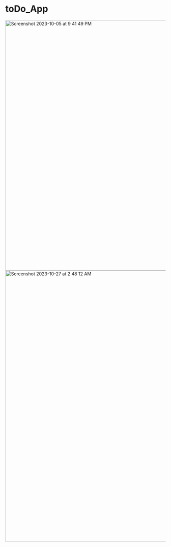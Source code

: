 # toDo_App

<img width="785" alt="Screenshot 2023-10-05 at 9 41 49 PM" src="https://github.com/ramya-lakshmi-01/toDo_App/assets/144617854/2661e3e4-71b5-4137-adb5-191aa96fde0a">

<img width="852" alt="Screenshot 2023-10-27 at 2 48 12 AM" src="https://github.com/ramya-lakshmi-01/toDo_App/assets/144617854/509de88a-f3ee-45f7-a0ff-e6e525502aa9">
